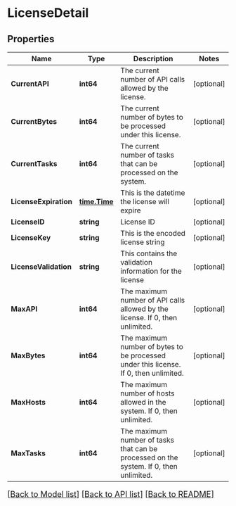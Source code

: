 # LicenseDetail

## Properties

Name | Type | Description | Notes
------------ | ------------- | ------------- | -------------
**CurrentAPI** | **int64** | The current number of API calls allowed by the license. | [optional] 
**CurrentBytes** | **int64** | The current number of bytes to be processed under this license. | [optional] 
**CurrentTasks** | **int64** | The current number of tasks that can be processed on the system. | [optional] 
**LicenseExpiration** | [**time.Time**](time.Time.md) | This is the datetime the license will expire | [optional] 
**LicenseID** | **string** | License ID | [optional] 
**LicenseKey** | **string** | This is the encoded license string | [optional] 
**LicenseValidation** | **string** | This contains the validation information for the license | [optional] 
**MaxAPI** | **int64** | The maximum number of API calls allowed by the license. If 0, then unlimited. | [optional] 
**MaxBytes** | **int64** | The maximum number of bytes to be processed under this license.  If 0, then unlimited. | [optional] 
**MaxHosts** | **int64** | The maximum number of hosts allowed in the system.  If 0, then unlimited. | [optional] 
**MaxTasks** | **int64** | The maximum number of tasks that can be processed on the system. If 0, then unlimited. | [optional] 

[[Back to Model list]](../README.md#documentation-for-models) [[Back to API list]](../README.md#documentation-for-api-endpoints) [[Back to README]](../README.md)

<style>
     p, ul, ol, li { font-size: 18px !important;}
</style>


